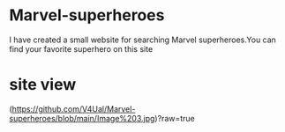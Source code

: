 # Marvel-superheroes

I have created a small website for searching Marvel superheroes.You can find your favorite superhero on this site


# site view

(https://github.com/V4Ual/Marvel-superheroes/blob/main/Image%203.jpg)?raw=true

